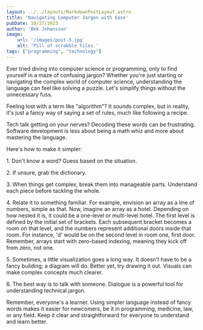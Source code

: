 ```yaml
---
layout: ../../layouts/MarkdownPostLayout.astro
title: 'Navigating Computer Jargon with Ease'
pubDate: 10/27/2023
author: 'Bek Johansson'
image:
    url: '/images/post-5.jpg'
    alt: 'Pill of scrabble tiles.'
tags: ["programming", "technology"]
---
```

<div class='prose'>

Ever tried diving into computer science or programming, only to find yourself in a maze of confusing jargon? Whether you're just starting or navigating the complex world of computer science, understanding the language can feel like solving a puzzle. Let's simplify things without the unnecessary fuss.

Feeling lost with a term like "algorithm"? It sounds complex, but in reality, it's just a fancy way of saying a set of rules, much like following a recipe.

Tech talk getting on your nerves? Decoding these words can be frustrating. Software development is less about being a math whiz and more about mastering the language.

Here's how to make it simpler:

1. Don't know a word? Guess based on the situation. 

2. If unsure, grab the dictionary.

3. When things get complex, break them into manageable parts. Understand each piece before tackling the whole.

4. Relate it to something familiar. For example, envision an array as a line of numbers, simple as that. Now, imagine an array as a hotel. Depending on how nested it is, it could be a one-level or multi-level hotel. The first level is defined by the initial set of brackets. Each subsequent bracket becomes a room on that level, and the numbers represent additional doors inside that room. For instance, 'd' would be on the second level in room one, first door. Remember, arrays start with zero-based indexing, meaning they kick off from zero, not one.

5. Sometimes, a little visualization goes a long way. It doesn't have to be a fancy building; a diagram will do. Better yet, try drawing it out. Visuals can make complex concepts much clearer.

6. The best way is to talk with someone. Dialogue is a powerful tool for understanding technical jargon. 

Remember, everyone's a learner. Using simpler language instead of fancy words makes it easier for newcomers, be it in programming, medicine, law, or any field. Keep it clear and straightforward for everyone to understand and learn better.
</div>